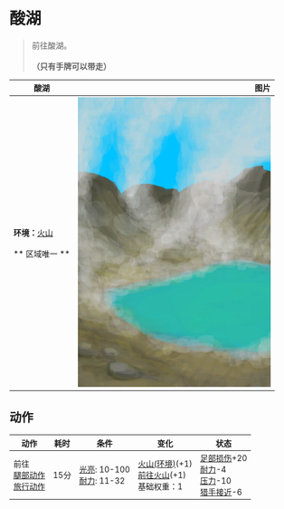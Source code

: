 # 酸湖  
> 前往酸湖。<br><br><b>（只有手牌可以带走）</b>  
  
  酸湖  |   图片   
 ----  |  ----:   
 **环境：**[火山](Volcano.md)<br><br>** 区域唯一 **  |  ![](Sprite/AcidLake.png)   
  
## 动作  
动作  |  耗时  |  条件  |  变化  |  状态  
----  |  ----  |  ----  |  ----  |  ----  
前往<br>[腿部动作](LegAction.md)<br>[旅行动作](TravelAction.md)  |  15分  |  [光亮](Light.md): 10-100<br>[耐力](Stamina.md): 11-32  |  [火山(环境)](Env_AcidLake.md)(+1)<br>[前往火山](Path_AcidLakeToVolcano.md)(+1)<br>基础权重：1<br>  |  [足部损伤](FootDamage.md)+20<br>[耐力](Stamina.md)-4<br>[压力](Stress.md)-10<br>[猎手接近](HuntersProximity.md)-6  
